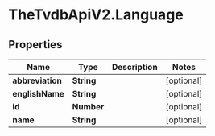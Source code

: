 # TheTvdbApiV2.Language

## Properties
Name | Type | Description | Notes
------------ | ------------- | ------------- | -------------
**abbreviation** | **String** |  | [optional] 
**englishName** | **String** |  | [optional] 
**id** | **Number** |  | [optional] 
**name** | **String** |  | [optional] 


